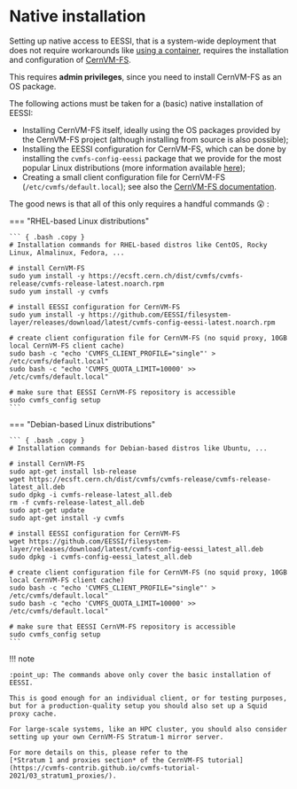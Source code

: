 # Native installation

Setting up native access to EESSI, that is a system-wide deployment that does not require workarounds like
[using a container](../eessi_container), requires the installation and configuration of [CernVM-FS](https://cernvm.cern.ch/fs).

This requires **admin privileges**, since you need to install CernVM-FS as an OS package.

The following actions must be taken for a (basic) native installation of EESSI:

* Installing CernVM-FS itself, ideally using the OS packages provided by the CernVM-FS project
  (although installing from source is also possible);
* Installing the EESSI configuration for CernVM-FS, which can be done by installing the ``cvmfs-config-eessi``
  package that we provide for the most popular Linux distributions
  (more information available [here](https://github.com/EESSI/filesystem-layer/));
* Creating a small client configuration file for CernVM-FS (``/etc/cvmfs/default.local``);
  see also the [CernVM-FS documentation](https://cvmfs.readthedocs.io/en/stable/cpt-quickstart.html#create-default-local).

The good news is that all of this only requires a handful commands :astonished: :

=== "RHEL-based Linux distributions"

    ``` { .bash .copy }
    # Installation commands for RHEL-based distros like CentOS, Rocky Linux, Almalinux, Fedora, ...

    # install CernVM-FS
    sudo yum install -y https://ecsft.cern.ch/dist/cvmfs/cvmfs-release/cvmfs-release-latest.noarch.rpm
    sudo yum install -y cvmfs

    # install EESSI configuration for CernVM-FS
    sudo yum install -y https://github.com/EESSI/filesystem-layer/releases/download/latest/cvmfs-config-eessi-latest.noarch.rpm

    # create client configuration file for CernVM-FS (no squid proxy, 10GB local CernVM-FS client cache)
    sudo bash -c "echo 'CVMFS_CLIENT_PROFILE="single"' > /etc/cvmfs/default.local"
    sudo bash -c "echo 'CVMFS_QUOTA_LIMIT=10000' >> /etc/cvmfs/default.local"

    # make sure that EESSI CernVM-FS repository is accessible
    sudo cvmfs_config setup
    ```

=== "Debian-based Linux distributions"

    ``` { .bash .copy }
    # Installation commands for Debian-based distros like Ubuntu, ...

    # install CernVM-FS
    sudo apt-get install lsb-release
    wget https://ecsft.cern.ch/dist/cvmfs/cvmfs-release/cvmfs-release-latest_all.deb
    sudo dpkg -i cvmfs-release-latest_all.deb
    rm -f cvmfs-release-latest_all.deb
    sudo apt-get update
    sudo apt-get install -y cvmfs

    # install EESSI configuration for CernVM-FS
    wget https://github.com/EESSI/filesystem-layer/releases/download/latest/cvmfs-config-eessi_latest_all.deb
    sudo dpkg -i cvmfs-config-eessi_latest_all.deb

    # create client configuration file for CernVM-FS (no squid proxy, 10GB local CernVM-FS client cache)
    sudo bash -c "echo 'CVMFS_CLIENT_PROFILE="single"' > /etc/cvmfs/default.local"
    sudo bash -c "echo 'CVMFS_QUOTA_LIMIT=10000' >> /etc/cvmfs/default.local"

    # make sure that EESSI CernVM-FS repository is accessible
    sudo cvmfs_config setup
    ```

!!! note

    :point_up: The commands above only cover the basic installation of EESSI.

    This is good enough for an individual client, or for testing purposes,
    but for a production-quality setup you should also set up a Squid proxy cache.

    For large-scale systems, like an HPC cluster, you should also consider setting up your own CernVM-FS Stratum-1 mirror server.

    For more details on this, please refer to the
    [*Stratum 1 and proxies section* of the CernVM-FS tutorial](https://cvmfs-contrib.github.io/cvmfs-tutorial-2021/03_stratum1_proxies/).

